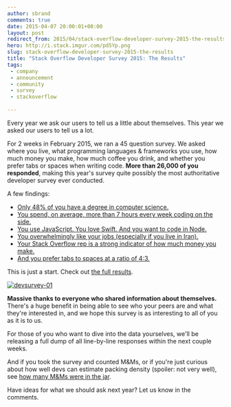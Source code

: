 ```yaml
---
author: sbrand
comments: true
date: 2015-04-07 20:00:01+00:00
layout: post
redirect_from: 2015/04/stack-overflow-developer-survey-2015-the-results/
hero: http://i.stack.imgur.com/pd5Yp.png
slug: stack-overflow-developer-survey-2015-the-results
title: "Stack Overflow Developer Survey 2015: The Results"
tags:
 - company
 - announcement
 - community
 - survey
 - stackoverflow
 
---
```


Every year we ask our users to tell us a little about themselves. This year we asked our users to tell us a lot.

For 2 weeks in February 2015, we ran a 45 question survey. We asked where you live, what programming languages & frameworks you use, how much money you make, how much coffee you drink, and whether you prefer tabs or spaces when writing code. **More than 26,000 of you responded**, making this year's survey quite possibly the most authoritative developer survey ever conducted.

A few findings:

*   [Only 48% of you have a degree in computer science.](http://stackoverflow.com/research/developer-survey-2015#profile-education "Developer education")
*   [You spend, on average, more than 7 hours every week coding on the side.](http://stackoverflow.com/research/developer-survey-2015#profile-sideprojects "Developer side projects")
*   [You use JavaScript. You love Swift. And you want to code in Node.](http://stackoverflow.com/research/developer-survey-2015#tech-lang "Most popular tech")
*   [You overwhelmingly like your jobs (especially if you live in Iran).](http://stackoverflow.com/research/developer-survey-2015#work-satisfaction "Developer job satisfaction")
*   [Your Stack Overflow rep is a strong indicator of how much money you make.](http://stackoverflow.com/research/developer-survey-2015#work-compensation-so "Rep vs. compensation")
*   [And you prefer tabs to spaces at a ratio of 4:3.](http://stackoverflow.com/research/developer-survey-2015#tech-tabsspaces "Tabs vs. spaces")

This is just a start. Check out [the full results](http://stackoverflow.com/research/developer-survey-2015 "Stack Overflow Developer Survey 2015").

[![devsurvey-01](http://i.stack.imgur.com/Xq9zX.png)](http://stackoverflow.com/research/developer-survey-2015)

**Massive thanks to everyone who shared information about themselves.** There's a huge benefit in being able to see who your peers are and what they're interested in, and we hope this survey is as interesting to all of you as it is to us.

For those of you who want to dive into the data yourselves, we'll be releasing a full dump of all line-by-line responses within the next couple weeks.

And if you took the survey and counted M&Ms, or if you're just curious about how well devs can estimate packing density (spoiler: not very well), see [how many M&Ms were in the jar](http://meta.stackoverflow.com/questions/288605/how-many-mms-are-in-the-jar "How many M&Ms are in the jar?").

Have ideas for what we should ask next year? Let us know in the comments.
